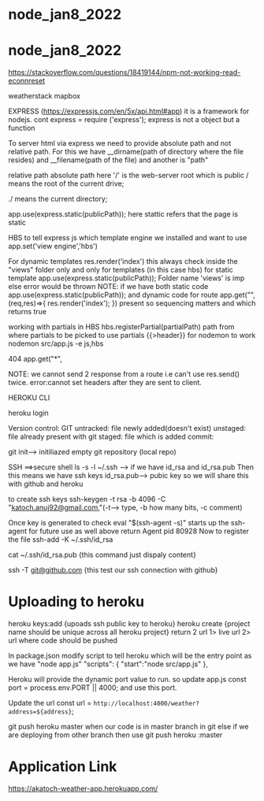 # node_jan8_2022
# node_jan8_2022
https://stackoverflow.com/questions/18419144/npm-not-working-read-econnreset

weatherstack
mapbox


EXPRESS (https://expressjs.com/en/5x/api.html#app)
it is a framework for nodejs.
cont express = require ('express');
express is not a object  but a function

To server html via express we need to provide absolute path and not relative path.
For this we have __dirname(path of directory where the file resides) and __filename(path of the file)
and another is "path"

 <link rel='stylesheet' href='./css/styles.css'> relative path
 <link rel='stylesheet' href='/css/styles.css'> absolute path here '/' is the web-server root which is public
 / means the root of the current drive;

./ means the current directory;

app.use(express.static(publicPath)); here stattic refers that the page is static

HBS
to tell express js which template engine we installed and want to use
app.set('view engine','hbs')

For dynamic templates
res.render('index') this always check inside the "views" folder only and only for templates (in this case hbs)
for static template
app.use(express.static(publicPath));
Folder name 'views' is imp else error would be thrown
NOTE: if we have both static code
app.use(express.static(publicPath));
 and dynamic code for route
 app.get("",(req,res)=>{
    res.render('index');
})
present so sequencing matters and which returns true

working with partials in HBS
hbs.registerPartial(partialPath) path from where partials to be picked
to use partials {{>header}}
for nodemon to work
nodemon src/app.js -e js,hbs

404
app.get("*",

NOTE:
we cannot send 2 response from a route i.e
can't use res.send() twice. error:cannot set headers after they are sent to client.

HEROKU CLI

heroku login

Version control:
GIT
untracked: file newly added(doesn't exist)
unstaged: file already present with git
staged: file which is added
commit:

git init--> initiliazed empty git repository (local repo)

SSH ==>secure shell
 ls -s -l ~/.ssh --> if we have id_rsa and id_rsa.pub 
 Then this means we have ssh keys
 id_rsa.pub--> pubic key so we will share this with github and heroku

 to create ssh keys
 ssh-keygen -t rsa -b 4096 -C "katoch.anuj92@gmail.com,"(-t--> type, -b how many bits, -c comment)

 Once key is generated to check 
 eval "$(ssh-agent -s)" starts up the ssh-agent for future use as well
 above return
 Agent pid 80928
 Now to register the file
 ssh-add -K ~/.ssh/id_rsa


cat ~/.ssh/id_rsa.pub {this command just dispaly content}

ssh -T git@github.com {this test our ssh connection with github}

# Uploading to heroku
heroku keys:add {upoads ssh public key to heroku}
heroku create <project-name> {project name should be unique across all heroku project}
return 2 url 
1> live url
2> url where code should be pushed

In package.json
modify script to tell heroku which will be the entry point as we have "node app.js"
"scripts": {
    "start":"node src/app.js"
  },

Heroku will provide the dynamic port value to run.
so update app.js
const port = process.env.PORT || 4000;
and use this port.

Update the url
const url = `http://localhost:4000/weather?address=${address}`;

git push heroku master when our code is in master branch in git else if we are deploying from other branch then use
git push heroku <branch name>:master
# Application Link
https://akatoch-weather-app.herokuapp.com/
